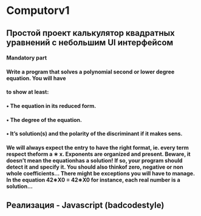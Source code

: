 # Computorv1
## Простой проект калькулятор квадратных уравнений с небольшим UI интерфейсом
#### Mandatory part
#### Write a program that solves a polynomial second or lower degree equation. You will have
#### to show at least:
#### • The equation in its reduced form.
#### • The degree of the equation.
#### • It’s solution(s) and the polarity of the discriminant if it makes sens.
#### We will always expect the entry to have the right format, ie. every term respect theform a ∗ x. Exponents are organized and present. Beware, it doesn’t mean the equationhas a solution! If so, your program should detect it and specify it. You should also thinkof zero, negative or non whole coefficients... There might be exceptions you will have to manage. In the equation 42∗X0 = 42∗X0 for instance, each real number is a solution...

## Реализация - Javascript (badcodestyle)
